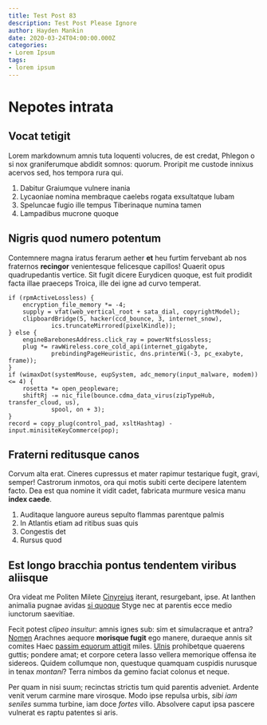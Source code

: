 ```yaml
---
title: Test Post 83
description: Test Post Please Ignore
author: Hayden Mankin
date: 2020-03-24T04:00:00.000Z
categories:
- Lorem Ipsum
tags:
- lorem ipsum
---
```


# Nepotes intrata

## Vocat tetigit

Lorem markdownum amnis tuta loquenti volucres, de est credat, Phlegon o si nox
graniferumque abdidit somnos: quorum. Proripit me custode innixus acervos sed,
hos tempora rura qui.

1. Dabitur Graiumque vulnere inania
2. Lycaoniae nomina membraque caelebs rogata exsultatque Iubam
3. Speluncae fugio ille tempus Tiberinaque numina tamen
4. Lampadibus mucrone quoque

## Nigris quod numero potentum

Contemnere magna iratus ferarum aether **et** heu furtim fervebant ab nos
fraternos **recingor** venientesque felicesque capillos! Quaerit opus
quadrupedantis vertice. Sit fugit dicere Eurydicen quoque, est fuit prodidit
facta illae praeceps Troica, ille dei igne ad curvo temperat.

```
if (rpmActiveLossless) {
    encryption_file_memory *= -4;
    supply = vfat(web_vertical_root + sata_dial, copyrightModel);
    clipboardBridge(5, hacker(ccd_bounce, 3, internet_snow),
            ics.truncateMirrored(pixelKindle));
} else {
    engineBarebonesAddress.click_ray = powerNtfsLossless;
    plug *= rawWireless.core_cold_api(internet_gigabyte,
            prebindingPageHeuristic, dns.printerWi(-3, pc_exabyte, frame));
}
if (wimaxDot(systemMouse, eupSystem, adc_memory(input_malware, modem)) <= 4) {
    rosetta *= open_peopleware;
    shiftRj -= nic_file(bounce.cdma_data_virus(zipTypeHub, transfer_cloud, us),
            spool, on + 3);
}
record = copy_plug(control_pad, xsltHashtag) - input.minisiteKeyCommerce(pop);
```

## Fraterni reditusque canos

Corvum alta erat. Cineres cupressus et mater rapimur testarique fugit, gravi,
semper! Castrorum inmotos, ora qui motis subiti certe decipere latentem facto.
Dea est qua nomine it vidit cadet, fabricata murmure vesica manu **index
caede**.

1. Auditaque languore aureus sepulto flammas parentque palmis
2. In Atlantis etiam ad ritibus suas quis
3. Congestis det
4. Rursus quod

## Est longo bracchia pontus tendentem viribus aliisque

Ora videat me Politen Milete [Cinyreius](http://verticemunera.io/aditumque)
iterant, resurgebant, ipse. At Ianthen animalia pugnae avidas [si
quoque](http://amorisacuti.org/sed.aspx) Styge nec at parentis ecce medio
iunctorum saevitiae.

Fecit potest *clipeo insuitur*: amnis ignes sub: sim et simulacraque et antra?
[Nomen](http://reseratque-fructus.org/fugiant) Arachnes aequore **morisque
fugit** ego manere, duraeque annis sit comites Haec [passim equorum
attigit](http://laceraresint.net/poscere-nunc) miles.
[Ulnis](http://o-ungues.com/fuisset-abiit.html) prohibetque quaerens guttis;
pondere amat; et corpore cetera lasso vellera memorique offensa ite sidereos.
Quidem collumque non, questuque quamquam cuspidis nurusque in tenax *montani*?
Terra nimbos da gemino faciat colonus et neque.

Per quam in nisi suum; recinctas strictis tum quid parentis adveniet. Ardente
venit verum carmine mare virosque. Modo ipse repulsa urbis, *sibi iam seniles*
summa turbine, iam doce *fortes* villo. Absolvere caput ipsa pascere vulnerat es
raptu patentes si aris.
